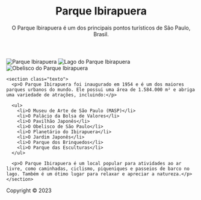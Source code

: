 <!DOCTYPE html>
<html lang="pt-br">
<head>
  <title>Parque Ibirapuera</title>
  <link rel="stylesheet" href="estilo.css">
</head>
<body>

  <header>
    <h1>Parque Ibirapuera</h1>
    <p>O Parque Ibirapuera é um dos principais pontos turísticos de São Paulo, Brasil.</p>
  </header>

  <main>
    <section class="imagens">
      <img src="imagens/parque-ibirapuera.jpg" alt="Parque Ibirapuera">
      <img src="imagens/parque-ibirapuera-lago.jpg" alt="Lago do Parque Ibirapuera">
      <img src="imagens/parque-ibirapuera-obelisco.jpg" alt="Obelisco do Parque Ibirapuera">
    </section>

    <section class="texto">
      <p>O Parque Ibirapuera foi inaugurado em 1954 e é um dos maiores parques urbanos do mundo. Ele possui uma área de 1.584.000 m² e abriga uma variedade de atrações, incluindo:</p>

      <ul>
        <li>O Museu de Arte de São Paulo (MASP)</li>
        <li>O Palácio da Bolsa de Valores</li>
        <li>O Pavilhão Japonês</li>
        <li>O Obelisco de São Paulo</li>
        <li>O Planetário do Ibirapuera</li>
        <li>O Jardim Japonês</li>
        <li>O Parque dos Brinquedos</li>
        <li>O Parque das Esculturas</li>
      </ul>

      <p>O Parque Ibirapuera é um local popular para atividades ao ar livre, como caminhadas, ciclismo, piqueniques e passeios de barco no lago. Também é um ótimo lugar para relaxar e apreciar a natureza.</p>
    </section>
  </main>

  <footer>
    <p>Copyright © 2023</p>
  </footer>

</body>
</html>
